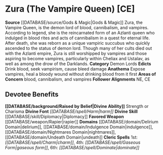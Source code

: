 ﻿---
ability:
- Strength
- Charisma
ability_boost:
- Strength
- Charisma
alignment: CE
deity:
- '[[DATABASE/deity/Zura|Zura]]'
deity_category: Demon Lords
divine_font: Harm
domain:
- '[[DATABASE/domain/Delirium Domain|Delirium]]'
- '[[DATABASE/domain/Indulgence Domain|Indulgence]]'
- '[[DATABASE/domain/Nightmares Domain|Nightmares]]'
- '[[DATABASE/domain/Undeath Domain|Undeath]]'
favored_weapon: '[[DATABASE/weapon/Rapier|Rapier]]'
follower_alignment:
- NE
- CE
id: '83'
name: Zura
rarity: Common
rus_type_level: null
skill:
- '[[DATABASE/skill/Diplomacy|Diplomacy]]'
source: '[[DATABASE/source/Gods & Magic|Gods & Magic]]'
trait: null
type: Deity

---
# Zura (The Vampire Queen) [CE]

**Source** [[DATABASE/source/Gods & Magic|Gods & Magic]] 
Zura, the Vampire Queen, is the demon lord of blood, cannibalism, and vampires. According to legend, she is the reincarnated form of an Azlanti queen who indulged in blood rites and acts of cannibalism in a quest for eternal life. After death, she was reborn as a unique vampiric succubus who quickly ascended to the status of demon lord. Though many of her cults died out with the Azlanti empire, Zura is still worshipped by vampires and those aspiring to become vampires, particularly within Cheliax and Ustalav, as well as among the drow of the Darklands.
**Category** Demon Lords
**Edicts** Drink blood, seek vampirism, cause bleed damage
**Anathema** Expose vampires, heal a bloody wound without drinking blood from it first
**Areas of Concern** blood, cannibalism, and vampires
**Follower Alignments** NE, CE

## Devotee Benefits

**[[DATABASE/background/Raised by Belief|Divine Ability]]** Strength or Charisma
**Divine Font** _[[DATABASE/spell/Harm|harm]]_
**Divine Skill** [[DATABASE/skill/Diplomacy|Diplomacy]]
**Favored Weapon** [[DATABASE/weapon/Rapier|rapier]]
**Domains** [[DATABASE/domain/Delirium Domain|delirium]], [[DATABASE/domain/Indulgence Domain|indulgence]], [[DATABASE/domain/Nightmares Domain|nightmares]], [[DATABASE/domain/Undeath Domain|undeath]]
**Cleric Spells** 1st: _[[DATABASE/spell/Charm|charm]]_, 4th: _[[DATABASE/spell/Gaseous Form|gaseous form]]_, 6th: _[[DATABASE/spell/Dominate|dominate]]_